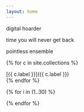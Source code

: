 ```yaml
---
layout: home
---
```


<div class="boxes">

<div class="box box2">

digital hoarder

time you will never get back

pointless ensemble

</div>

{% for c in site.collections %}
<div class="{{ c.label }} box">
[{{ c.label }}]({{ c.label }})
</div>
{% endfor %}

{% for i in (1..30) %}

<div class="box"></div>

{% endfor %}

</div>
